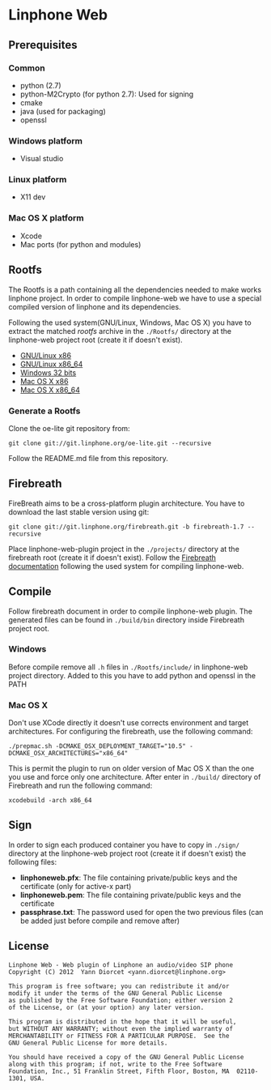 Linphone Web
============

Prerequisites
-------------

### Common
* python (2.7)
* python-M2Crypto (for python 2.7): Used for signing
* cmake
* java (used for packaging)
* openssl

### Windows platform
* Visual studio

### Linux platform
* X11 dev

### Mac OS X platform
* Xcode
* Mac ports (for python and modules)

Rootfs
------
The Rootfs is a path containing all the dependencies needed to make works 
linphone project. In order to compile linphone-web we have to use a special
compiled version of linphone and its dependencies.

Following the used system(GNU/Linux, Windows, Mac OS X) you have to extract the
matched *rootfs* archive in the `./Rootfs/` directory at the linphone-web
project root (create it if doesn't exist).

* [GNU/Linux x86](http://www.linphone.org/snapshots/linphone-web/linphone-rootfs-linphone-webplugin-linux-x86-latest.tar.gz)
* [GNU/Linux x86_64](http://www.linphone.org/snapshots/linphone-web/linphone-rootfs-linphone-webplugin-linux-x86_64-latest.tar.gz)
* [Windows 32 bits](http://www.linphone.org/snapshots/linphone-web/linphone-rootfs-linphone-webplugin-windows-x86_64-latest.tar.gz)
* [Mac OS X x86](http://www.linphone.org/snapshots/linphone-web/linphone-rootfs-linphone-webplugin-darwin-x86-latest.tar.gz)
* [Mac OS X x86_64](http://www.linphone.org/snapshots/linphone-web/linphone-rootfs-linphone-webplugin-darwin-x86_64-latest.tar.gz)


### Generate a Rootfs
Clone the oe-lite git repository from:

	git clone git://git.linphone.org/oe-lite.git --recursive

Follow the README.md file from this repository.


Firebreath
----------
FireBreath aims to be a cross-platform plugin architecture. You have to
download the last stable version using git:

    git clone git://git.linphone.org/firebreath.git -b firebreath-1.7 --recursive

Place linphone-web-plugin project in the `./projects/` directory at the firebreath
root (create it if doesn't exist).
Follow the [Firebreath documentation](http://www.firebreath.org/display/documentation/Building+FireBreath+Plugins)
following the used system for compiling linphone-web.


Compile
-------
Follow firebreath document in order to compile linphone-web plugin. 
The generated files can be found in `./build/bin` directory inside
Firebreath project root. 

### Windows
Before compile remove all `.h` files in `./Rootfs/include/` in linphone-web
project directory. Added to this you have to add python and openssl in the
PATH

### Mac OS X
Don't use XCode directly it doesn't use corrects environment and target 
architectures. For configuring the firebreath, use the following command: 

    ./prepmac.sh -DCMAKE_OSX_DEPLOYMENT_TARGET="10.5" -DCMAKE_OSX_ARCHITECTURES="x86_64"

This is permit the plugin to run on older version of Mac OS X than the one
you use and force only one architecture. After enter in `./build/` directory 
of Firebreath and run the following command:

    xcodebuild -arch x86_64


Sign
---
In order to sign each produced container you have to copy in `./sign/` 
directory at the linphone-web project root (create it if doesn't exist) the 
following files:

* **linphoneweb.pfx**: The file containing private/public keys and the 
certificate (only for active-x part)
* **linphoneweb.pem**: The file containing private/public keys and the 
certificate
* **passphrase.txt**: The password used for open the two previous files 
(can be added just before compile and remove after)

License
-------

	Linphone Web - Web plugin of Linphone an audio/video SIP phone
	Copyright (C) 2012  Yann Diorcet <yann.diorcet@linphone.org>	
	
	This program is free software; you can redistribute it and/or
	modify it under the terms of the GNU General Public License
	as published by the Free Software Foundation; either version 2
	of the License, or (at your option) any later version.

	This program is distributed in the hope that it will be useful,
	but WITHOUT ANY WARRANTY; without even the implied warranty of
	MERCHANTABILITY or FITNESS FOR A PARTICULAR PURPOSE.  See the
	GNU General Public License for more details.
	
	You should have received a copy of the GNU General Public License
	along with this program; if not, write to the Free Software
	Foundation, Inc., 51 Franklin Street, Fifth Floor, Boston, MA  02110-1301, USA.
